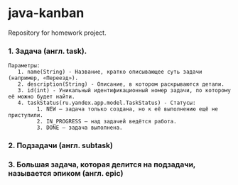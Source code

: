 # java-kanban
Repository for homework project.

### 1. Задача (англ. task). 
    Параметры:
       1. name(String) - Название, кратко описывающее суть задачи (например, «Переезд»).
       2. description(String) - Описание, в котором раскрываются детали.
       3. id(int) - Уникальный идентификационный номер задачи, по которому её можно будет найти.
       4. taskStatus(ru.yandex.app.model.TaskStatus) - Статусы:
             1. NEW — задача только создана, но к её выполнению ещё не приступили.
             2. IN_PROGRESS — над задачей ведётся работа.
             3. DONE — задача выполнена.

### 2. Подзадачи (англ. subtask)
### 3. Большая задача, которая делится на подзадачи, называется эпиком (англ. epic)